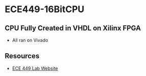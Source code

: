 # ECE449-16BitCPU

## CPU Fully Created in VHDL on Xilinx FPGA
- All ran on Vivado

## Resources
- [ECE 449 Lab Website](https://www.ece.uvic.ca/~ece449/lab/index.html)
